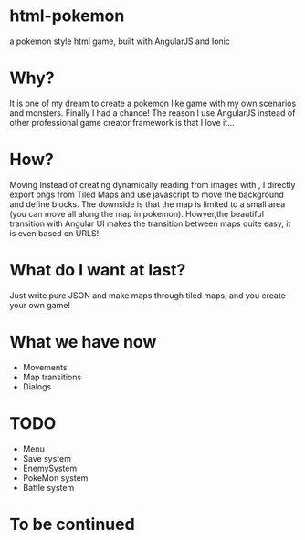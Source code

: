 # html-pokemon
a pokemon style html game, built with AngularJS and Ionic

# Why?
  It is one of my dream to create a pokemon like game with my own scenarios and monsters. Finally I had a chance!
  The reason I use AngularJS instead of other professional game creator framework is that I love it...
# How?
Moving
  Instead of creating dynamically reading from images with <canvas>, I directly export pngs from Tiled Maps and use javascript to move the background and define blocks.
  The downside is that the map is limited to a small area (you can move all along the map in pokemon). Howver,the beautiful transition with Angular UI makes the transition between maps quite easy, it is even based on URLS!


# What do I want at last?
Just write pure JSON and make maps through tiled maps, and you create your own game!

# What we have now
- Movements
- Map transitions
- Dialogs

# TODO
- Menu
- Save system
- EnemySystem
- PokeMon system
- Battle system

# To be continued
